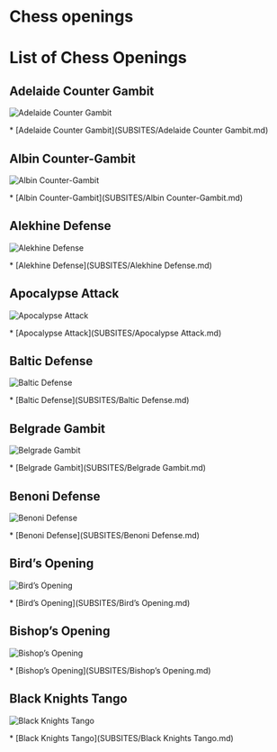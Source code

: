 Chess openings
==============

<h1>List of Chess Openings</h1>

<h2>Adelaide Counter Gambit</h2>
<p><img src="https://www.thechesswebsite.com/wp-content/uploads/2019/09/adelaide-counter-gambit.png" alt="Adelaide Counter Gambit" /></p>
* [Adelaide Counter Gambit](SUBSITES/Adelaide Counter Gambit.md)

<h2>Albin Counter-Gambit</h2>
<p><img src="https://www.thechesswebsite.com/wp-content/uploads/2012/07/albin2.jpg" alt="Albin Counter-Gambit" /></p>
* [Albin Counter-Gambit](SUBSITES/Albin Counter-Gambit.md)

<h2>Alekhine Defense</h2>
<p><img src="https://www.thechesswebsite.com/wp-content/uploads/2012/07/alekhinedefensebig.jpg" alt="Alekhine Defense" /></p>
* [Alekhine Defense](SUBSITES/Alekhine Defense.md)

<h2>Apocalypse Attack</h2>
<p><img src="https://www.thechesswebsite.com/wp-content/uploads/2013/01/apocalypse-attack-featured.jpg" alt="Apocalypse Attack" /></p>
* [Apocalypse Attack](SUBSITES/Apocalypse Attack.md)

<h2>Baltic Defense</h2>
<p><img src="https://www.thechesswebsite.com/wp-content/uploads/2013/07/baltic-featured.jpg" alt="Baltic Defense" /></p>
* [Baltic Defense](SUBSITES/Baltic Defense.md)

<h2>Belgrade Gambit</h2>
<p><img src="https://www.thechesswebsite.com/wp-content/uploads/2017/07/belgrade-gambit.jpg" alt="Belgrade Gambit" /></p>
* [Belgrade Gambit](SUBSITES/Belgrade Gambit.md)

<h2>Benoni Defense</h2>
<p><img src="https://www.thechesswebsite.com/wp-content/uploads/2015/08/the-benoni-defense.jpg" alt="Benoni Defense" /></p>
* [Benoni Defense](SUBSITES/Benoni Defense.md)

<h2>Bird’s Opening</h2>
<p><img src="https://www.thechesswebsite.com/wp-content/uploads/2015/08/the-birds-opening.jpg" alt="Bird’s Opening" /></p>
* [Bird’s Opening](SUBSITES/Bird’s Opening.md)

<h2>Bishop’s Opening</h2>
<p><img src="https://www.thechesswebsite.com/wp-content/uploads/2021/05/bishops-chess-opening.png" alt="Bishop’s Opening" /></p>
* [Bishop’s Opening](SUBSITES/Bishop’s Opening.md)

<h2>Black Knights Tango</h2>
<p><img src="https://www.thechesswebsite.com/wp-content/uploads/2014/06/black-knights-tango-big.jpg" alt="Black Knights Tango" /></p>
* [Black Knights Tango](SUBSITES/Black Knights Tango.md)

